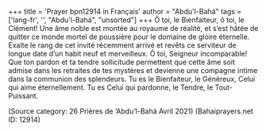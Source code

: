+++
title = 'Prayer bpn12914 in Français'
author = "Abdu'l-Bahá"
tags = ['lang-fr', '', "Abdu'l-Bahá", "unsorted"]
+++
Ô toi, le Bienfaiteur, ô toi, le Clément! Une âme noble est montée au royaume de réalité, et s’est hâtée de quitter ce monde mortel de poussière pour le domaine de gloire éternelle. Exalte le rang de cet invité récemment arrivé et revêts ce serviteur de longue date d’un habit neuf et merveilleux. 
Ô toi, Seigneur incomparable! Que ton pardon et ta tendre sollicitude permettent que cette âme soit admise dans les retraites de tes mystères et devienne une compagne intime dans la communion des splendeurs. Tu es le Bienfaiteur, le Généreux, Celui qui aime éternellement. Tu es Celui qui pardonne, le Tendre, le Tout-Puissant.

(Source category: 26 Prières de ‘Abdu’l-Bahá Avril 2021)
(Bahaiprayers.net ID: 12914)
